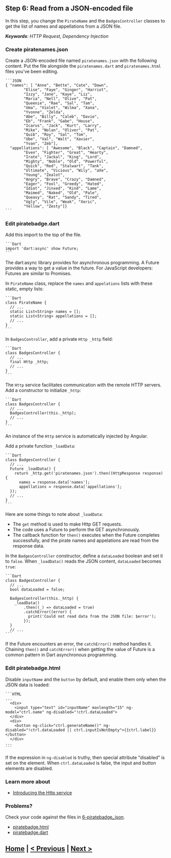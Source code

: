 ## Step 6: Read from a JSON-encoded file

In this step, you change the `PirateName` and the `BadgesController` classes to
get the list of names and appellations from a JSON file.

_**Keywords**: HTTP Request, Dependency Injection_

### Create piratenames.json

Create a JSON-encoded file named `piratenames.json` with the following content.
Put the file alongside the `piratenames.dart` and `piratenames.html` files
you've been editing.

    ```JSON
    { "names": [ "Anne", "Bette", "Cate", "Dawn",
            "Elise", "Faye", "Ginger", "Harriot",
            "Izzy", "Jane", "Kaye", "Liz",
            "Maria", "Nell", "Olive", "Pat",
            "Queenie", "Rae", "Sal", "Tam",
            "Uma", "Violet", "Wilma", "Xana",
            "Yvonne", "Zelda",
            "Abe", "Billy", "Caleb", "Davie",
            "Eb", "Frank", "Gabe", "House",
            "Icarus", "Jack", "Kurt", "Larry",
            "Mike", "Nolan", "Oliver", "Pat",
            "Quib", "Roy", "Sal", "Tom",
            "Ube", "Val", "Walt", "Xavier",
            "Yvan", "Zeb"],
      "appellations": [ "Awesome", "Black", "Captain", "Damned",
            "Even", "Fighter", "Great", "Hearty",
            "Irate", "Jackal", "King", "Lord",
            "Mighty", "Noble", "Old", "Powerful",
            "Quick", "Red", "Stalwart", "Tank",
            "Ultimate", "Vicious", "Wily", "aXe",
            "Young", "Zealot",
            "Angry", "Brave", "Crazy", "Damned",
            "Eager", "Fool", "Greedy", "Hated",
            "Idiot", "Jinxed", "Kind", "Lame",
            "Maimed", "Naked", "Old", "Pale",
            "Queasy", "Rat", "Sandy", "Tired",
            "Ugly", "Vile", "Weak", "Xeric",
            "Yellow", "Zesty"]}
    ```
### Edit piratebadge.dart

Add this import to the top of the file.

    ```Dart
    import 'dart:async' show Future;
    ```

The dart:async library provides for asynchronous programming. A Future provides
a way to get a value in the future. For JavaScript developers:
Futures are similar to Promises.

In `PirateName` class, replace the `names` and `appelations` lists with these
static, empty lists:

    ```Dart
    class PirateName {
      // ...
      static List<String> names = [];
      static List<String> appellations = [];
      // ...
    }
    ```

In `BadgesController`, add a private `Http _http` field:

    ```Dart
    class BadgesController {
      // ...
      final Http _http;
      // ...
    }
    ```
The `Http` service facilitates communication with the remote HTTP servers.
Add a constructor to initialize `_http`:

    ```Dart
    class BadgesController {
      // ...
      BadgesController(this._http);
      // ...
    }
    ```
An instance of the `Http` service is automatically injected by Angular.

Add a private function `_loadData`:

    ```Dart
    class BadgesController {
      // ...
      Future _loadData() {
        return _http.get('piratenames.json').then((HttpResponse response) {
          names = response.data['names'];
          appellations = response.data['appellations'];
      });
      // ...
    }
    ```

Here are some things to note about `_loadData`:

* The `get` method is used to make Http GET requests.
* The code uses a Future to perform the GET asynchronously.
* The callback function for `then()` executes when the Future completes
successfully, and the pirate names and appelations are read from the
response  data.

In the `BadgesController` constructor, define a `dataLoaded` boolean and set
it to `false`. When `_loadData()` reads the JSON content, `dataLoaded` becomes
`true`:

    ```Dart
    class BadgesController {
      // ...
      bool dataLoaded = false;

      BadgesController(this._http) {
        _loadData()
            .then((_) => dataLoaded = true)
            .catchError((error) {
              print('Could not read data from the JSON file: $error');
            });
      }
      // ...
    ```

If the Future encounters an error, the `catchError()` method handles it.
Chaining `then()` and `catchError()` when getting the value of Future is a
common pattern in Dart asynchronous programming.


### Edit piratebadge.html

Disable `inputName` and the `button` by default, and enable them only when
the JSON data is loaded:

    ```HTML
    ...
      <div>
        <input type="text" id="inputName" maxlength="15" ng-model="ctrl.name" ng-disabled="!ctrl.dataLoaded">
      </div>
      <div>
        <button ng-click="ctrl.generateName()" ng-disabled="!ctrl.dataLoaded || ctrl.inputIsNotEmpty">{{ctrl.label}}</button>
      </div>
    ...
    ```

If the expression in `ng-disabled` is truthy, then special attribute
"disabled" is set on the element. When `ctrl.dataLoaded` is false, the input
and button elements are disabled.

### Learn more about
 - [Introducing the Http service](https://github.com/angular/angular.dart.tutorial/wiki/Introducing-filters-and-services)

### Problems?
Check your code against the files in [6-piratebadge_json](../web/6-piratebadge_json).
- [piratebadge.html](../web/6-piratebadge_json/piratebadge.html)
- [piratebadge.dart](../web/6-piratebadge_json/piratebadge.dart)

## [Home](../README.md) | [< Previous](step-5.md) | [Next >](step-7.md)
